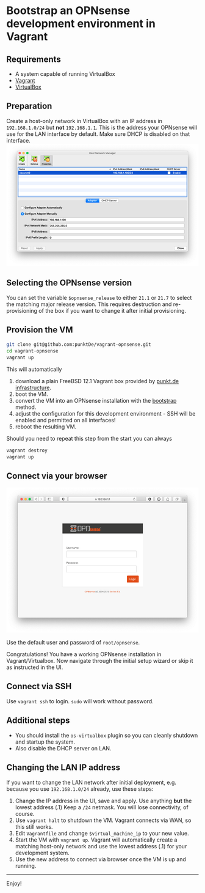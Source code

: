 Bootstrap an OPNsense development environment in Vagrant
========================================================

Requirements
------------

* A system capable of running VirtualBox
* [Vagrant](https://www.vagrantup.com)
* [VirtualBox](https://www.virtualbox.org)

Preparation
-----------

Create a host-only network in VirtualBox with an IP address in `192.168.1.0/24`
but **not** `192.168.1.1`. This is the address your OPNsense will use for the LAN
interface by default. Make sure DHCP is disabled on that interface.
![Host Network Manager](img/vboxnet-settings.png)

Selecting the OPNsense version
------------------------------

You can set the variable `$opnsense_release` to either `21.1` or `21.7` to select the matching
major release version. This requires destruction and re-provisioning of the box if you want
to change it after initial provisioning.

Provision the VM
----------------

```sh
git clone git@github.com:punktDe/vagrant-opnsense.git
cd vagrant-opnsense
vagrant up
```

This will automatically

1. download a plain FreeBSD 12.1 Vagrant box provided by [punkt.de infrastructure](https://infrastructure.punkt.de/).
2. boot the VM.
3. convert the VM into an OPNsense installation with the [bootstrap](https://github.com/opnsense/update/) method.
4. adjust the configuration for this development environment - SSH will be enabled and permitted on all interfaces!
5. reboot the resulting VM.

Should you need to repeat this step from the start you can always

```sh
vagrant destroy
vagrant up
```

Connect via your browser
------------------------

![Browser](img/browser.png)

Use the default user and password of `root/opnsense`.

Congratulations! You have a working OPNsense installation in Vagrant/Virtualbox.
Now navigate through the initial setup wizard or skip it as instructed in the UI.

Connect via SSH
---------------

Use `vagrant ssh` to login. `sudo` will work without password.

Additional steps
----------------

* You should install the `os-virtualbox` plugin so you can cleanly shutdown and startup the system.
* Also disable the DHCP server on LAN.

Changing the LAN IP address
---------------------------

If you want to change the LAN network after initial deployment, e.g. because you use
`192.168.1.0/24` already, use these steps:

1. Change the IP address in the UI, save and apply. Use anything **but** the lowest address (.1)
   Keep a `/24` netmask. You will lose connectivity, of course.
2. Use `vagrant halt` to shutdown the VM. Vagrant connects via WAN, so this still works.
3. Edit `Vagrantfile` and change `$virtual_machine_ip` to your new value.
4. Start the VM with `vagrant up`. Vagrant will automatically create a matching host-only network
   and use the lowest address (.1) for your development system.
5. Use the new address to connect via browser once the VM is up and running.

---
Enjoy!
